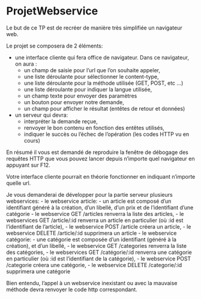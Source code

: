 # ProjetWebservice

Le   but   de   ce   TP   est   de   recréer   de   manière   très   simplifiée   un   navigateur   web.

Le   projet   se   composera   de   2   éléments:

- une   interface   cliente   qui   fera   office   de   navigateur.   Dans   ce   navigateur,   on   aura   :
    - un   champ   de   saisie   pour   l’url   que   l’on   souhaite   appeler,
    - une   liste   déroulante   pour   sélectionner   le   content-type,
    - une   liste   déroulante   pour   la   méthode   utilisée   (GET,   POST,   etc   ...)
    - une   liste   déroulante   pour   indiquer   la   langue   utilisée,
    - un   champ   texte   pour   envoyer   des   paramètres
    - un   bouton   pour   envoyer   notre   demande,
    - un   champ   pour   afficher   le   résultat   (entêtes   de   retour   et   données)
- un   serveur   qui   devra:
    - interpréter   la   demande   reçue,
    - renvoyer   le   bon   contenu   en   fonction   des   entêtes   utilisés,
    - indiquer   le   succès   ou   l’échec   de   l’opération   (les   codes   HTTP   vu   en   cours)

En   résumé   il   vous   est   demandé   de   reproduire   la   fenêtre   de   débogage   des   requêtes   HTTP   que   vous   pouvez   lancer depuis   n’importe   quel   navigateur   en   appuyant   sur   F12.

Votre   interface   cliente   pourrait   en   théorie   fonctionner   en   indiquant   n’importe   quelle   url.

Je   vous   demanderai   de   développer   pour   la   partie   serveur   plusieurs   webservices:
    - le   webservice   article:
        - un   article   est   composé   d’un   identifiant   généré   à   la   création,   d’un   libellé,   d’un   prix   et   de   l’identifiant d’une   catégorie
        - le   webservice   GET   /articles   renverra   la   liste   des   articles,
        - le   webservices   GET   /article/:id   renverra   un   article   en   particulier   (où   :id   est   l’identifiant   de   l’article),
        - le   webservice   POST   /article   créera   un   article,
        - le   webservice   DELETE   /article/:id   supprimera   un   article
    - le   webservice   catégorie:
        - une   catégorie   est   composée   d’un   identifiant   (généré   à   la   création),   et   d’un   libellé,
        - le   webservice   GET   /categories   renverra   la   liste   des   catégories,
        - le   webservices   GET   /catégorie/:id   renverra   une   catégorie   en   particulier   (où   :id   est   l’identifiant   de   la
        catégorie),
        - le   webservice   POST   /categorie   créera   une   catégorie,
        - le   webservice   DELETE   /categorie/:id   supprimera   une   catégorie
        
Bien   entendu,   l’appel   à   un   webservice   inexistant   ou   avec   la   mauvaise   méthode   devra   renvoyer   le   code   http correspondant.
